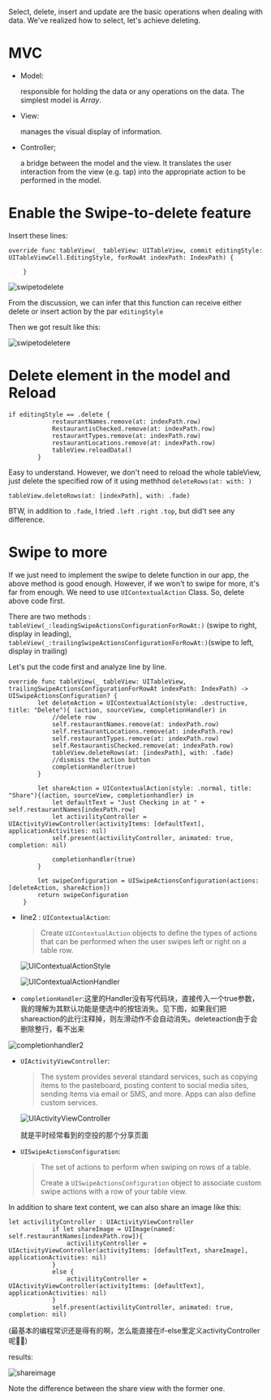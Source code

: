 Select, delete, insert and update are the basic operations when dealing with data. We've realized how to select, let's achieve deleting.

# MVC

* Model:

  responsible for holding the data or any operations on the data. The simplest model is *Array*.

* View:

  manages the visual display of information.

* Controller;

  a bridge between the model and the view. It translates the user interaction from the view (e.g. tap) into the appropriate action to be performed in the model.


# Enable the Swipe-to-delete feature

Insert these lines:

```sw
override func tableView(_ tableView: UITableView, commit editingStyle: UITableViewCell.EditingStyle, forRowAt indexPath: IndexPath) {
        
    }
```

![swipetodelete](graph/swipetodelete.png)

From the discussion, we can infer that this function can receive either delete or insert action by the par `editingStyle`

Then we got result like this:

![swipetodeletere](graph/swipetodeletere.png)

# Delete element in the model and Reload

```sw
if editingStyle == .delete {
            restaurantNames.remove(at: indexPath.row)
            RestaurantisChecked.remove(at: indexPath.row)
            restaurantTypes.remove(at: indexPath.row)
            restaurantLocations.remove(at: indexPath.row)
            tableView.reloadData()
        }
```

Easy to understand. However, we don't need to reload the whole tableView, just delete the specified row of it using methhod `deleteRows(at: with: )`

```
tableView.deleteRows(at: [indexPath], with: .fade)
```

BTW, in addition to `.fade`, I tried `.left` `.right` `.top`, but did't see any difference.

# Swipe to more

If we just need to implement the swipe to delete function in our app, the above method is good enough. However, if we won't to swipe for more, it's far from enough. We need to use `UIContextualAction` Class. So, delete above code first. 

There are two methods : `tableView(_:leadingSwipeActionsConfigurationForRowAt:)` (swipe to right, display in leading),  `tableView(_:trailingSwipeActionsConfigurationForRowAt:)`(swipe to left, display in trailing)

Let's put the code first and analyze line by line.

```
override func tableView(_ tableView: UITableView, trailingSwipeActionsConfigurationForRowAt indexPath: IndexPath) -> UISwipeActionsConfiguration? {
        let deleteAction = UIContextualAction(style: .destructive, title: "Delete"){ (action, sourceView, completionHandler) in
            //delete row
            self.restaurantNames.remove(at: indexPath.row)
            self.restaurantLocations.remove(at: indexPath.row)
            self.restaurantTypes.remove(at: indexPath.row)
            self.RestaurantisChecked.remove(at: indexPath.row)
            tableView.deleteRows(at: [indexPath], with: .fade)
            //dismiss the action button
            completionHandler(true)
        }
        
        let shareAction = UIContextualAction(style: .normal, title: "Share"){(action, sourceView, completionhandler) in
            let defaultText = "Just Checking in at " + self.restaurantNames[indexPath.row]
            let activilityController = UIActivityViewController(activityItems: [defaultText], applicationActivities: nil)
            self.present(activilityController, animated: true, completion: nil)
            
            completionhandler(true)
        }
        
        let swipeConfiguration = UISwipeActionsConfiguration(actions: [deleteAction, shareAction])
        return swipeConfiguration
    }
```

* line2 : `UIContextualAction`:

  > Create `UIContextualAction` objects to define the types of actions that can be performed when the user swipes left or right on a table row. 

  ![UIContextualActionStyle](graph/UIContextualActionStyle.png)

  ![UIContextualActionHandler](graph/UIContextualActionHandler.png)

* `completionHandler`:这里的Handler没有写代码块，直接传入一个true参数，我的理解为其默认功能是使选中的按钮消失。见下图，如果我们把shareaction的此行注释掉，则左滑动作不会自动消失。deleteaction由于会删除整行，看不出来

<img src="graph/completionhandler.jpg" alt="completionhandler2"  />

* `UIActivityViewController`:

  > The system provides several standard services, such as copying items to the pasteboard, posting content to social media sites, sending items via email or SMS, and more. Apps can also define custom services.

  ![UIActivityViewController](graph/UIActivityViewController.png)

  就是平时经常看到的空投的那个分享页面

* `UISwipeActionsConfiguration`:

  > The set of actions to perform when swiping on rows of a table.
  >
  > Create a `UISwipeActionsConfiguration` object to associate custom swipe actions with a row of your table view. 

In addition to share text content, we can also share an image like this:

```sw
let activilityController : UIActivityViewController
            if let shareImage = UIImage(named: self.restaurantNames[indexPath.row]){
                activilityController = UIActivityViewController(activityItems: [defaultText, shareImage], applicationActivities: nil)
            }
            else {
                activilityController = UIActivityViewController(activityItems: [defaultText], applicationActivities: nil)
            }
            self.present(activilityController, animated: true, completion: nil)
```

(最基本的编程常识还是得有的啊，怎么能直接在if-else里定义activityController呢🤦‍♂️)

results:

<img src="graph/shareimage.jpg" alt="shareimage"  />

Note the difference between the share view with the former one.
